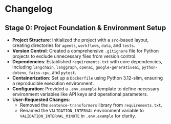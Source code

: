 # Changelog

## Stage 0: Project Foundation & Environment Setup

- **Project Structure**: Initialized the project with a `src`-based layout, creating directories for `agents`, `workflows`, `data`, and `tests`.
- **Version Control**: Created a comprehensive `.gitignore` file for Python projects to exclude unnecessary files from version control.
- **Dependencies**: Established `requirements.txt` with core dependencies, including `langchain`, `langgraph`, `openai`, `google-generativeai`, `python-dotenv`, `faiss-cpu`, and `pytest`.
- **Containerization**: Set up a `Dockerfile` using Python 3.12-slim, ensuring a reproducible execution environment.
- **Configuration**: Provided a `.env.example` template to define necessary environment variables like API keys and operational parameters.
- **User-Requested Changes**:
  - Removed the `sentence-transformers` library from `requirements.txt`.
  - Renamed the `VALIDATION_INTERVAL` environment variable to `VALIDATION_INTERVAL_MINUTE` in `.env.example` for clarity.
